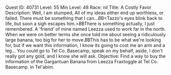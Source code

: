 Quest ID: 40731
Level: 55
Min Level: 48
Race: nil
Title: A Costly Favor
Description: Well, I am stumped, All of my ideas either end up worthless, or failed. There must be something that I can...$B$B<Tazzo's eyes blink back to life, but soon a sigh escapes him.>$B$BThere is something actually, I just remembered. A 'friend' of mine named Leezza used to work far in the north. When we were on better terms she once told me about seeing a ridiculously large banana, too big for her to move.$B$BThis has to be what we're looking for, but if we want this information, I know its going to cost me an arm and a leg... You could go to Tel Co. Basecamp, speak on my behalf, aside, I don't really got any gold, and I know she will ask.
Objective: Find a way to buy the information of the Gargantuan Banana from Leezza Fraxtoggle at Tel Co. Basecamp. in Tel'abim.

